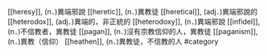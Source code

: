 [[heresy]], (n．)異端邪說 
[[heretic]], (n．)異教徒 
[[heretical]], (adj．)異端邪說的 
[[heterodox]], (adj．)異端的，非正統的 
[[heterodoxy]], (n．)異端邪說 
[[infidel]], (n．)不信教者，異教徒 
[[pagan]], (n．)沒有宗教信仰的人，異教徒 
[[paganism]], (n．)異教（信仰） 
[[heathen]], (n．)異教徒，不信教的人 
#category
